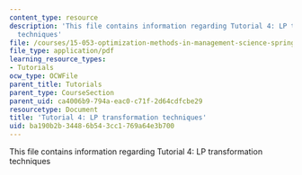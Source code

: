 ```yaml
---
content_type: resource
description: 'This file contains information regarding Tutorial 4: LP transformation
  techniques'
file: /courses/15-053-optimization-methods-in-management-science-spring-2013/ba190b2b34486b543cc1769a64e3b700_MIT15_053S13_tut04.pdf
file_type: application/pdf
learning_resource_types:
- Tutorials
ocw_type: OCWFile
parent_title: Tutorials
parent_type: CourseSection
parent_uid: ca4006b9-794a-eac0-c71f-2d64cdfcbe29
resourcetype: Document
title: 'Tutorial 4: LP transformation techniques'
uid: ba190b2b-3448-6b54-3cc1-769a64e3b700
---
```

This file contains information regarding Tutorial 4: LP transformation techniques